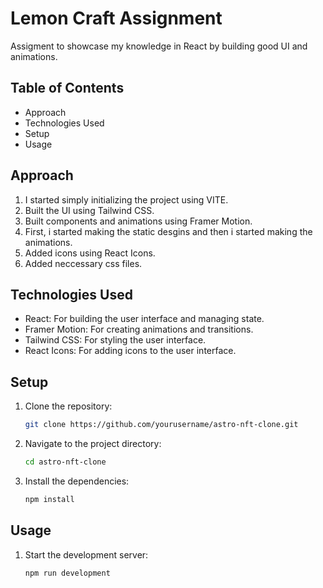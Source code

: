 # Lemon Craft Assignment

Assigment to showcase my knowledge in React by building good UI and animations.

## Table of Contents

- Approach
- Technologies Used
- Setup
- Usage

## Approach

1. I started simply initializing the project using VITE.
2. Built the UI using Tailwind CSS.
3. Built components and animations using Framer Motion.
4. First, i started making the static desgins and then i started making the animations.
5. Added icons using React Icons.
6. Added neccessary css files.

## Technologies Used

- React: For building the user interface and managing state.
- Framer Motion: For creating animations and transitions.
- Tailwind CSS: For styling the user interface.
- React Icons: For adding icons to the user interface.

## Setup

1. Clone the repository:
   ```bash
   git clone https://github.com/yourusername/astro-nft-clone.git
   ```
2. Navigate to the project directory:
   ```bash
   cd astro-nft-clone
   ```
3. Install the dependencies:
   ```bash
   npm install
   ```

## Usage

1. Start the development server:
   ```bash
   npm run development
   ```
